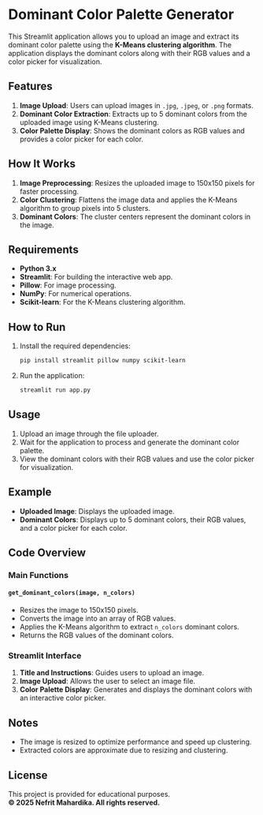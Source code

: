 
# Dominant Color Palette Generator

This Streamlit application allows you to upload an image and extract its dominant color palette using the **K-Means clustering algorithm**. The application displays the dominant colors along with their RGB values and a color picker for visualization.

## Features
1. **Image Upload**: Users can upload images in `.jpg`, `.jpeg`, or `.png` formats.
2. **Dominant Color Extraction**: Extracts up to 5 dominant colors from the uploaded image using K-Means clustering.
3. **Color Palette Display**: Shows the dominant colors as RGB values and provides a color picker for each color.

## How It Works
1. **Image Preprocessing**: Resizes the uploaded image to 150x150 pixels for faster processing.
2. **Color Clustering**: Flattens the image data and applies the K-Means algorithm to group pixels into 5 clusters.
3. **Dominant Colors**: The cluster centers represent the dominant colors in the image.

## Requirements
- **Python 3.x**
- **Streamlit**: For building the interactive web app.
- **Pillow**: For image processing.
- **NumPy**: For numerical operations.
- **Scikit-learn**: For the K-Means clustering algorithm.

## How to Run
1. Install the required dependencies:
   ```bash
   pip install streamlit pillow numpy scikit-learn
   ```
2. Run the application:
   ```bash
   streamlit run app.py
   ```

## Usage
1. Upload an image through the file uploader.
2. Wait for the application to process and generate the dominant color palette.
3. View the dominant colors with their RGB values and use the color picker for visualization.

## Example
- **Uploaded Image**: Displays the uploaded image.
- **Dominant Colors**: Displays up to 5 dominant colors, their RGB values, and a color picker for each color.

## Code Overview
### Main Functions
#### `get_dominant_colors(image, n_colors)`
- Resizes the image to 150x150 pixels.
- Converts the image into an array of RGB values.
- Applies the K-Means algorithm to extract `n_colors` dominant colors.
- Returns the RGB values of the dominant colors.

### Streamlit Interface
1. **Title and Instructions**: Guides users to upload an image.
2. **Image Upload**: Allows the user to select an image file.
3. **Color Palette Display**: Generates and displays the dominant colors with an interactive color picker.

## Notes
- The image is resized to optimize performance and speed up clustering.
- Extracted colors are approximate due to resizing and clustering.

## License
This project is provided for educational purposes.  
**© 2025 Nefrit Mahardika. All rights reserved.**
